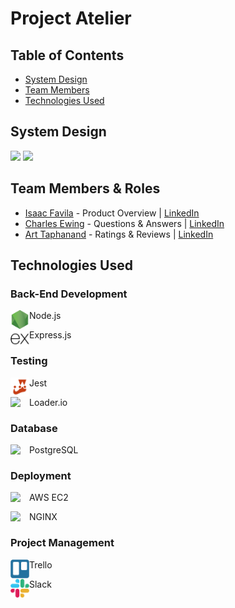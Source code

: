 # Project Atelier

## Table of Contents
- [System Design](#system-design)
- [Team Members](#team-members-&-roles)
- [Technologies Used](#technologies-used)

## System Design
<img src="https://i.imgur.com/QP92shV.png"/>
<img src="https://i.imgur.com/eClZKSo.png"/>

## Team Members & Roles
- [Isaac Favila](https://github.com/IsaacFavila) - Product Overview | [LinkedIn](https://www.linkedin.com/in/isaacmfavila/)
- [Charles Ewing](https://github.com/charlesewing3) - Questions & Answers | [LinkedIn](https://www.linkedin.com/in/charlesewing3/) 
- [Art Taphanand](https://github.com/ataph15) - Ratings & Reviews | [LinkedIn](https://www.linkedin.com/in/art-taphanand/)


## Technologies Used

### Back-End Development
Node.js <img align="left" alt="Node JS" width="30px" src="https://raw.githubusercontent.com/github/explore/80688e429a7d4ef2fca1e82350fe8e3517d3494d/topics/nodejs/nodejs.png" />
<br />

Express.js <img align="left" alt="Express" width="30px" src="https://github.com/devicons/devicon/blob/master/icons/express/express-original.svg" />
<br />

### Testing
Jest <img align="left" alt="Jest" width="30px" src="https://raw.githubusercontent.com/vscode-icons/vscode-icons/master/icons/file_type_jest.svg?sanitize=true" />
<br />

Loader.io <img align="left" width="30px" src="https://seeklogo.com/images/L/loader-logo-9685934C07-seeklogo.com.png" />
<br />

### Database
PostgreSQL <img align="left" width="30px" src="https://upload.wikimedia.org/wikipedia/commons/thumb/2/29/Postgresql_elephant.svg/1200px-Postgresql_elephant.svg.png" />
<br />

### Deployment
AWS EC2 <img align="left" width="30px" src="https://upload.wikimedia.org/wikipedia/commons/thumb/9/93/Amazon_Web_Services_Logo.svg/1024px-Amazon_Web_Services_Logo.svg.png" />
<br />

NGINX <img align="left" width="30px" src="https://upload.wikimedia.org/wikipedia/commons/thumb/c/c5/Nginx_logo.svg/1200px-Nginx_logo.svg.png" />
<br />

### Project Management
Trello <img align="left" alt="Trello" width="30px" src="https://raw.githubusercontent.com/devicons/devicon/master/icons/trello/trello-plain.svg" />
<br />

Slack <img align="left" alt="Slack" width="30px" src="https://github.com/devicons/devicon/blob/master/icons/slack/slack-original.svg" />
<br />
<br />

